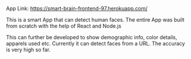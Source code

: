 App Link: https://smart-brain-frontend-97.herokuapp.com/

This is a smart App that can detect human faces. The entire App was built from scratch with the help of React and Node.js

This can further be developed to show demographic info, color details, apparels used etc. Currently it can detect faces from a URL. The accuracy is very high so far. 
